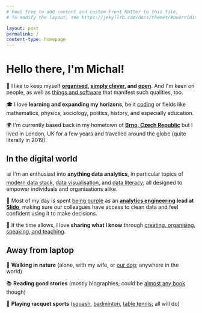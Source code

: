 ```yaml
---
# Feel free to add content and custom Front Matter to this file.
# To modify the layout, see https://jekyllrb.com/docs/themes/#overriding-theme-defaults

layout: post
permalink: /
content-type: homepage
---
```


# Hello there, I'm Michal!
🧠 I like to keep myself **[organised](/notes), [simply clever](https://www.skoda-auto.com/world/simply-clever), and [open](https://dictionary.cambridge.org/dictionary/english/open-mindedness)**. And I'm keen on people, as well as [things and software](/uses) that manifest such qualities, too.

🎓 I love **learning and expanding my horizons**, be it [coding](https://github.com/one-data-cookie) or fields like mathematics, physics, sociology, politics, history, and especially education.

🌍 I'm currently based back in my hometown of **[Brno, Czech Republic](https://youtu.be/fkCOXZmiKj8)** but I lived in London, UK for a few years and travelled around the globe (quite literally in 2019).

## In the digital world
📊 I'm an enthusiast into **anything data analytics**, in particular topics of [modern data stack](https://www.getdbt.com/blog/future-of-the-modern-data-stack), [data visualisation](/posts), and [data literacy](https://thedataliteracyproject.org/posts/how-do-you-define-data-literacy); all designed to empower individuals and organisations alike.

💜 Most of my day is spent [being purple](https://www.getdbt.com/blog/we-the-purple-people) as an **[analytics engineering](https://www.getdbt.com/what-is-analytics-engineering/) lead at [Slido](https://www.slido.com/)**, making sure our colleagues have access to clean data and feel confident using it to make decisions.

🤗 If the time allows, I love **sharing what I know** through [creating, organising, speaking, and teaching](/projects).

## Away from laptop
🌲 **Walking in nature** (alone, with my wife, or [our dog](https://www.instagram.com/falco.theminidachshund/); anywhere in the world)

📚 **Reading good stories** (mostly biographies; could be [almost any book](https://www.goodreads.com/user/show/96238548-michal-kolacek) though)

🏸 **Playing racquet sports** ([squash](https://youtu.be/nTcvGK3k1IQ?t=55), [badminton](https://www.youtube.com/watch?v=H0-tt6BFY5Y), [table tennis](https://youtu.be/tR6BUanG96k?t=268); all will do)
